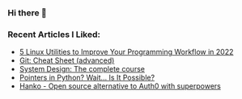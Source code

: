 ### Hi there 👋

<!--
**AporiaAviel/AporiaAviel** is a ✨ _special_ ✨ repository because its `README.md` (this file) appears on your GitHub profile.

Here are some ideas to get you started:

- 🔭 I’m currently working on ...
- 🌱 I’m currently learning ...
- 👯 I’m looking to collaborate on ...
- 🤔 I’m looking for help with ...
- 💬 Ask me about ...
- 📫 How to reach me: ...
- 😄 Pronouns: ...
- ⚡ Fun fact: ...
-->

### Recent Articles I Liked:
<!-- daily.dev BOOKMARKS:START -->
- [5 Linux Utilities to Improve Your Programming Workflow in 2022](https://app.daily.dev/posts/oek2U20kd?utm_source=rss&utm_medium=bookmarks&utm_campaign=hkZyw3MsbnmTEcaw1gWnR)
- [Git: Cheat Sheet &lpar;advanced&rpar;](https://app.daily.dev/posts/7fk0tsor5?utm_source=rss&utm_medium=bookmarks&utm_campaign=hkZyw3MsbnmTEcaw1gWnR)
- [System Design: The complete course](https://app.daily.dev/posts/g81uW5ava?utm_source=rss&utm_medium=bookmarks&utm_campaign=hkZyw3MsbnmTEcaw1gWnR)
- [Pointers in Python? Wait… Is It Possible?](https://app.daily.dev/posts/_XIkN-GGA?utm_source=rss&utm_medium=bookmarks&utm_campaign=hkZyw3MsbnmTEcaw1gWnR)
- [Hanko - Open source alternative to Auth0 with superpowers](https://app.daily.dev/posts/tK82CzKt_?utm_source=rss&utm_medium=bookmarks&utm_campaign=hkZyw3MsbnmTEcaw1gWnR)
<!-- daily.dev BOOKMARKS:END -->
